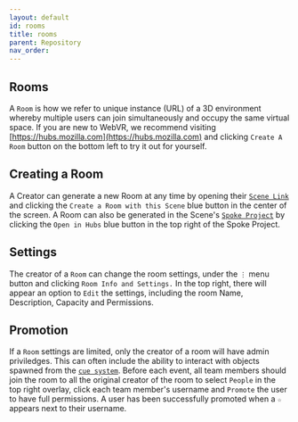 ```yaml
---
layout: default
id: rooms
title: rooms
parent: Repository
nav_order: 
---
```


## Rooms
A `Room` is how we refer to unique instance (URL) of a 3D environment whereby multiple users can join simultaneously and occupy the same virtual space. If you are new to WebVR, we recommend visiting [https://hubs.mozilla.com](https://hubs.mozilla.com) and clicking `Create A Room` button on the bottom left to try it out for yourself.

## Creating a Room
A Creator can generate a new Room at any time by opening their [`Scene Link`](./glossary-scene.md/#scene-links) and clicking the `Create a Room with this Scene` blue button in the center of the screen. A Room can also be generated in the Scene's [`Spoke Project`](./glossary-scene.md/#spoke) by clicking the `Open in Hubs` blue button in the top right of the Spoke Project.

## Settings
The creator of a `Room` can change the room settings, under the `⋮` menu button and clicking `Room Info and Settings.` In the top right, there will appear an option to `Edit` the settings, including the room Name, Description, Capacity and Permissions.

## Promotion
If a `Room` settings are limited, only the creator of a room will have admin priviledges. This can often include the ability to interact with objects spawned from the [`cue system`](./cue-system.md). Before each event, all team members should join the room to all the original creator of the room to select `People` in the top right overlay, click each team member's username and `Promote` the user to have full permissions. A user has been successfully promoted when a `☆` appears next to their username.
